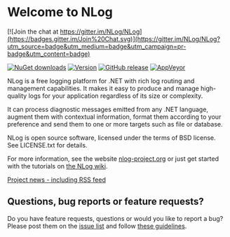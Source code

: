 Welcome to NLog
===

[![Join the chat at https://gitter.im/NLog/NLog](https://badges.gitter.im/Join%20Chat.svg)](https://gitter.im/NLog/NLog?utm_source=badge&utm_medium=badge&utm_campaign=pr-badge&utm_content=badge)

[![NuGet downloads](https://img.shields.io/nuget/dt/NLog.svg?style=flat)](https://www.nuget.org/packages/NLog)
[![Version](https://img.shields.io/nuget/v/NLog.svg?style=flat)](https://www.nuget.org/packages/NLog)
[![GitHub release](https://img.shields.io/github/release/NLog/NLog.svg)](https://github.com/NLog/NLog/releases)
[![AppVeyor](https://img.shields.io/appveyor/ci/Xharze/nlog-134/master.svg?style=flat)](https://ci.appveyor.com/project/Xharze/nlog-134/branch/master)



NLog is a free logging platform for .NET with rich log routing and management 
capabilities. It makes it easy to produce and manage high-quality logs for 
your application regardless of its size or complexity. 

It can process diagnostic messages emitted from any .NET language, augment 
them with contextual information, format them according to your preference 
and send them to one or more targets such as file or database. 

NLog is open source software, licensed under the terms of BSD license. 
See LICENSE.txt for details.

For more information, see the website [nlog-project.org](http://nlog-project.org)
or just get started with the tutorials on [the NLog wiki](https://github.com/NLog/NLog/wiki).

[Project news - including RSS feed](http://nlog-project.org/archives/)

Questions, bug reports or feature requests?
---
Do you have feature requests, questions or would you like to report a bug? Please post them on the [issue list](https://github.com/NLog/NLog/issues) and follow [these guidelines](CONTRIBUTING.md).
